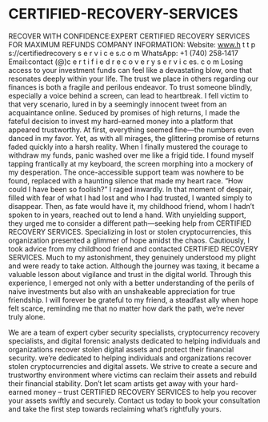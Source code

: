 # CERTIFIED-RECOVERY-SERVICES
RECOVER WITH CONFIDENCE:EXPERT CERTIFIED RECOVERY SERVICES FOR MAXIMUM REFUNDS
COMPANY INFORMATION: 
Website: www.h t t p s://certifiedrecovery s e r v i c e s.c o m
WhatsApp: +1 (740) 258‑1417
Email:contact (@)c e r t i f i e d r e c o v e r y s e r v i c es. c o m
Losing access to your investment funds can feel like a devastating blow, one that resonates deeply within your life. The trust we place in others regarding our finances is both a fragile and perilous endeavor. To trust someone blindly, especially a voice behind a screen, can lead to heartbreak. I fell victim to that very scenario, lured in by a seemingly innocent tweet from an acquaintance online. Seduced by promises of high returns, I made the fateful decision to invest my hard-earned money into a platform that appeared trustworthy. At first, everything seemed fine—the numbers even danced in my favor. Yet, as with all mirages, the glittering promise of returns faded quickly into a harsh reality. When I finally mustered the courage to withdraw my funds, panic washed over me like a frigid tide. I found myself tapping frantically at my keyboard, the screen morphing into a mockery of my desperation. The once-accessible support team was nowhere to be found, replaced with a haunting silence that made my heart race. “How could I have been so foolish?” I raged inwardly. In that moment of despair, filled with fear of what I had lost and who I had trusted, I wanted simply to disappear. Then, as fate would have it, my childhood friend, whom I hadn’t spoken to in years, reached out to lend a hand. With unyielding support, they urged me to consider a different path—seeking help from CERTIFIED RECOVERY SERVICES.  Specializing in lost or stolen cryptocurrencies, this organization presented a glimmer of hope amidst the chaos. Cautiously, I took advice from my childhood friend and contacted CERTIFIED RECOVERY SERVICES. Much to my astonishment, they genuinely understood my plight and were ready to take action.  Although the journey was taxing, it became a valuable lesson about vigilance and trust in the digital world. Through this experience, I emerged not only with a better understanding of the perils of naive investments but also with an unshakeable appreciation for true friendship. I will forever be grateful to my friend, a steadfast ally when hope felt scarce, reminding me that no matter how dark the path, we’re never truly alone.

We are a team of expert cyber security specialists, cryptocurrency recovery specialists, and digital forensic analysts dedicated to helping individuals and organizations recover stolen digital assets and protect their financial security. we’re dedicated to helping individuals and organizations recover stolen cryptocurrencies and digital assets. We strive to create a secure and trustworthy environment where victims can reclaim their assets and rebuild their financial stability. Don’t let scam artists get away with your hard-earned money – trust CERTIFIED RECOVERY SERVICES to help you recover your assets swiftly and securely. Contact us today to book your consultation and take the first step towards reclaiming what’s rightfully yours.
